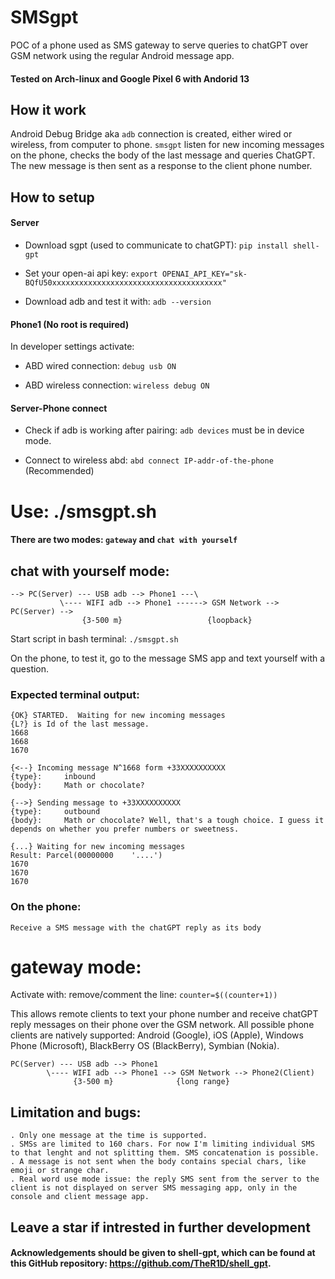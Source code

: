 # SMSgpt
POC of a phone used as SMS gateway to serve queries to chatGPT over GSM network using the regular Android message app. 

#### Tested on Arch-linux and Google Pixel 6 with Andorid 13

## How it work

Android Debug Bridge aka  ```adb``` connection is created, either wired or wireless, from computer to phone.
```smsgpt``` listen for new incoming messages on the phone, checks the body of the last message and queries ChatGPT.
The new message is then sent as a response to the client phone number.

## How to setup
#### Server

-    Download sgpt (used to communicate to chatGPT): ```pip install shell-gpt```

-    Set your open-ai api key: ```export OPENAI_API_KEY="sk-BQfU50xxxxxxxxxxxxxxxxxxxxxxxxxxxxxxxxxxxxxx"```

- Download adb and test it with: ```adb --version``` 

#### Phone1 (No root is required)

In developer settings activate:

- ABD wired connection:        ```debug usb ON```

- ABD wireless connection:     ```wireless debug ON```

#### Server-Phone connect
- Check if adb is working after pairing: ```adb devices``` must be in device mode.

- Connect to wireless abd: ```abd connect IP-addr-of-the-phone``` (Recommended) 


# Use: ./smsgpt.sh

#### There are two modes: ```gateway``` and ```chat with yourself```

## chat with yourself mode:

    --> PC(Server) --- USB adb --> Phone1 ---\                                
               \---- WIFI adb --> Phone1 ------> GSM Network --> PC(Server) -->
                    {3-500 m}                   {loopback}

Start script in bash terminal: ```./smsgpt.sh```

On the phone, to test it, go to the message SMS app and text yourself with a question.

### Expected terminal output:
```
{OK} STARTED.  Waiting for new incoming messages
{L?} is Id of the last message.
1668
1668
1670

{<--} Incoming message N^1668 form +33XXXXXXXXXX
{type}:		inbound
{body}:		Math or chocolate?

{-->} Sending message to +33XXXXXXXXXX
{type}:		outbound
{body}:		Math or chocolate? Well, that's a tough choice. I guess it depends on whether you prefer numbers or sweetness.

{...} Waiting for new incoming messages
Result: Parcel(00000000    '....')
1670
1670
1670

```
### On the phone:
```
Receive a SMS message with the chatGPT reply as its body
```

# gateway mode:
Activate with: remove/comment the line: ```counter=$((counter+1))```

This allows remote clients to text your phone number and receive chatGPT reply messages on their phone over the GSM network.
All possible phone clients are natively supported: Android (Google), iOS (Apple), Windows Phone (Microsoft), BlackBerry OS (BlackBerry), Symbian (Nokia).



    PC(Server) --- USB adb --> Phone1
            \---- WIFI adb --> Phone1 --> GSM Network --> Phone2(Client)
                  {3-500 m}              {long range}
                   


## Limitation and bugs:
```
. Only one message at the time is supported.
. SMSs are limited to 160 chars. For now I'm limiting individual SMS to that lenght and not splitting them. SMS concatenation is possible.
. A message is not sent when the body contains special chars, like emoji or strange char.
. Real word use mode issue: the reply SMS sent from the server to the client is not displayed on server SMS messaging app, only in the console and client message app.
```

## Leave a star if intrested in further development

#### Acknowledgements should be given to shell-gpt, which can be found at this GitHub repository: https://github.com/TheR1D/shell_gpt.

 
